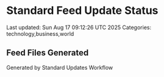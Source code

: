 # Standard Feed Update Status
Last updated: Sun Aug 17 09:12:26 UTC 2025
Categories: technology,business,world

## Feed Files Generated

Generated by Standard Updates Workflow

